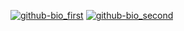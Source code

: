 <a href="https://github.com/doktauwu">![github-bio_first](https://user-images.githubusercontent.com/98882733/152156031-cc03d2fb-2b62-4d51-a6bf-9c931259d20a.png)</a>
<a href="https://doktauwu.com">![github-bio_second](https://user-images.githubusercontent.com/98882733/152156046-96caa5f4-2399-4ad4-9a35-6bb97c687bd9.png)</a>
